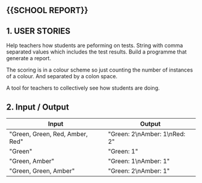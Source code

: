 ## {{SCHOOL REPORT}}

## 1. USER STORIES
Help teachers how students are peforming on tests. String with comma 
separated values which includes the test results. Build a programme
that generate a report.

The scoring is in a colour scheme so just counting the number of 
instances of a colour. And separated by a colon space.

A tool for teachers to collectively see how students are doing.

## 2. Input / Output

| Input                             | Output                        |
|-----------------------------------|-------------------------------|
|"Green, Green, Red, Amber, Red"    | "Green: 2\nAmber: 1\nRed: 2"  |
| "Green"                           | "Green: 1"
| "Green, Amber"                    | "Green: 1\nAmber: 1"          |
| "Green, Green, Amber"             | "Green: 2\nAmber: 1"          |